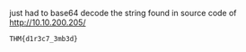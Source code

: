 just had to base64 decode the string found in source code of http://10.10.200.205/

`THM{d1r3c7_3mb3d}`